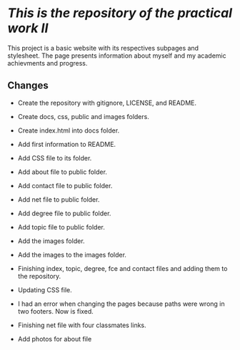 # *This is the repository of the practical work II*

This project is a basic website with its respectives subpages and stylesheet. 
The page presents information about myself and my academic achievments and progress.

## Changes

+ Create the repository with gitignore, LICENSE, and README.
+ Create docs, css, public and images folders.
+ Create index.html into docs folder.
+ Add first information to README.
+ Add CSS file to its folder.
+ Add about file to public folder.
+ Add contact file to public folder.
+ Add net file to public folder.
+ Add degree file to public folder.
+ Add topic file to public folder.
+ Add the images folder.
+ Add the images to the images folder.
+ Finishing index, topic, degree, fce and contact files and adding them to the repository.
+ Updating CSS file.

+ I had an error when changing the pages because paths were wrong in two footers. Now is fixed. 
+ Finishing net file with four classmates links.
+ Add photos for about file